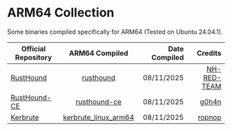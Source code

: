 # ARM64 Collection

Some binaries compiled specifically for ARM64 (Tested on Ubuntu 24.04.1).

| Official Repository | ARM64 Compiled | Date Compiled | Credits |
|---------------------|:--------------:|-----------------------:|--------:|
| [RustHound](https://github.com/NH-RED-TEAM/RustHound) | [rusthound](https://github.com/Janrdrz/arm64-collection/blob/main/binaries/rusthound) | 08/11/2025 | [NH-RED-TEAM](https://github.com/NH-RED-TEAM)
| [RustHound-CE](https://github.com/g0h4n/RustHound-CE) | [rusthound-ce](https://github.com/Janrdrz/arm64-collection/blob/main/binaries/rusthound-ce) | 08/11/2025 | [g0h4n](https://github.com/g0h4n)
| [Kerbrute](https://github.com/ropnop/kerbrute) | [kerbrute_linux_arm64](https://github.com/Janrdrz/arm64-collection/blob/main/binaries/kerbrute_linux_arm64) | 08/11/2025 | [ropnop](https://github.com/ropnop)
